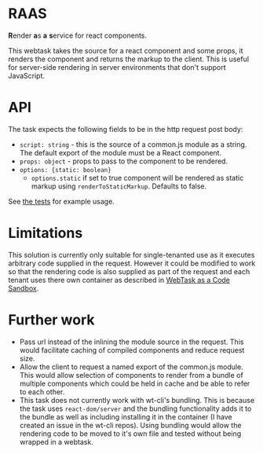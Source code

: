 # RAAS
**R**ender **a**s **a** **s**ervice for react components.

This webtask takes the source for a react component and some props, it renders the component and returns the markup to the client. This is useful for server-side rendering in server environments that don't support JavaScript.

# API
The task expects the following fields to be in the http request post body:
* `script: string` - this is the source of a common.js module as a string. The default export of the module must be a React component.
* `props: object` - props to pass to the component to be rendered.
* `options: {static: boolean}`
  * `options.static` if set to true component will be rendered as static markup using `renderToStaticMarkup`. Defaults to false.
  
See [the tests](https://github.com/toboid/raas/blob/master/test/raas.test.js#L43-L54) for example usage.

# Limitations
This solution is currently only suitable for single-tenanted use as it executes arbitrary code supplied in the request. However it could be modified to work so that the rendering code is also supplied as part of the request and each tenant uses there own container as described in [WebTask as a Code Sandbox](https://webtask.io/docs/sample_multitenant).

# Further work
* Pass url instead of the inlining the module source in the request. This would facilitate caching of compiled components and reduce request size.
* Allow the client to request a named export of the common.js module. This would allow selection of components to render from a bundle of multiple components which could be held in cache and be able to refer to each other.
* This task does not currently work with wt-cli's bundling. This is because the task uses `react-dom/server` and the bundling functionality adds it to the bundle as well as including installing it in the container (I have created an issue in the wt-cli repos). Using bundling would allow the rendering code to be moved to it's own file and tested without being wrapped in a webtask.
